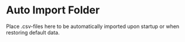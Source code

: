 # Auto Import Folder

Place .csv-files here to be automatically imported upon startup or when restoring default data.
